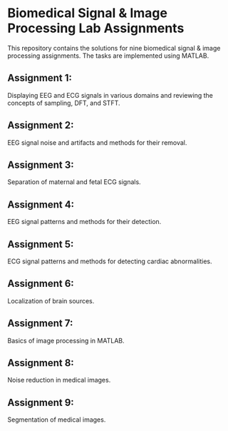 # Biomedical Signal & Image Processing Lab Assignments

This repository contains the solutions for nine biomedical signal & image processing assignments. The tasks are implemented using MATLAB.

## Assignment 1:
Displaying EEG and ECG signals in various domains and reviewing the concepts of sampling, DFT, and STFT.

## Assignment 2:
EEG signal noise and artifacts and methods for their removal.

## Assignment 3: 
Separation of maternal and fetal ECG signals.

## Assignment 4: 
EEG signal patterns and methods for their detection.

## Assignment 5: 
ECG signal patterns and methods for detecting cardiac abnormalities.

## Assignment 6:
Localization of brain sources.

## Assignment 7:
Basics of image processing in MATLAB.

## Assignment 8: 
Noise reduction in medical images.

## Assignment 9:
Segmentation of medical images.
